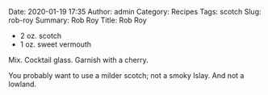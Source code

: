 Date: 2020-01-19 17:35
Author: admin
Category: Recipes
Tags: scotch
Slug: rob-roy
Summary: Rob Roy
Title: Rob Roy

* 2 oz. scotch
* 1 oz. sweet vermouth

Mix. Cocktail glass. Garnish with a cherry.

You probably want to use a milder scotch; not a smoky Islay. And not a lowland.


